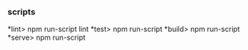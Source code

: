 ### scripts
  *lint> npm run-script lint
  *test> npm run-script
  *build> npm run-script
  *serve> npm run-script
